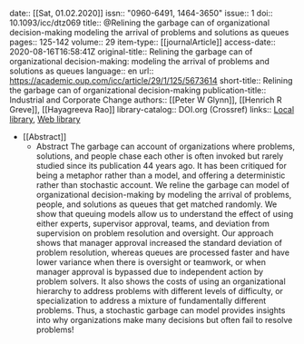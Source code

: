 date:: [[Sat, 01.02.2020]]
issn:: "0960-6491, 1464-3650"
issue:: 1
doi:: 10.1093/icc/dtz069
title:: @Relining the garbage can of organizational decision-making modeling the arrival of problems and solutions as queues
pages:: 125-142
volume:: 29
item-type:: [[journalArticle]]
access-date:: 2020-08-16T16:58:41Z
original-title:: Relining the garbage can of organizational decision-making: modeling the arrival of problems and solutions as queues
language:: en
url:: https://academic.oup.com/icc/article/29/1/125/5673614
short-title:: Relining the garbage can of organizational decision-making
publication-title:: Industrial and Corporate Change
authors:: [[Peter W Glynn]], [[Henrich R Greve]], [[Hayagreeva Rao]]
library-catalog:: DOI.org (Crossref)
links:: [Local library](zotero://select/library/items/YKTSW9BT), [Web library](https://www.zotero.org/users/6520516/items/YKTSW9BT)

- [[Abstract]]
	- Abstract
	              The garbage can account of organizations where problems, solutions, and people chase each other is often invoked but rarely studied since its publication 44 years ago. It has been critiqued for being a metaphor rather than a model, and offering a deterministic rather than stochastic account. We reline the garbage can model of organizational decision-making by modeling the arrival of problems, people, and solutions as queues that get matched randomly. We show that queuing models allow us to understand the effect of using either experts, supervisor approval, teams, and deviation from supervision on problem resolution and oversight. Our approach shows that manager approval increased the standard deviation of problem resolution, whereas queues are processed faster and have lower variance when there is oversight or teamwork, or when manager approval is bypassed due to independent action by problem solvers. It also shows the costs of using an organizational hierarchy to address problems with different levels of difficulty, or specialization to address a mixture of fundamentally different problems. Thus, a stochastic garbage can model provides insights into why organizations make many decisions but often fail to resolve problems!